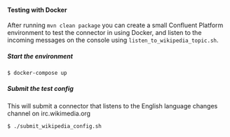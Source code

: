 #### Testing with Docker
After running `mvn clean package` you can create a small Confluent Platform environment to test the connector in using Docker, and listen to the incoming messages on the console using `listen_to_wikipedia_topic.sh`.

##### Start the environment
```
$ docker-compose up
```

##### Submit the test config
This will submit a connector that listens to the English language changes channel on irc.wikimedia.org
```
$ ./submit_wikipedia_config.sh
```